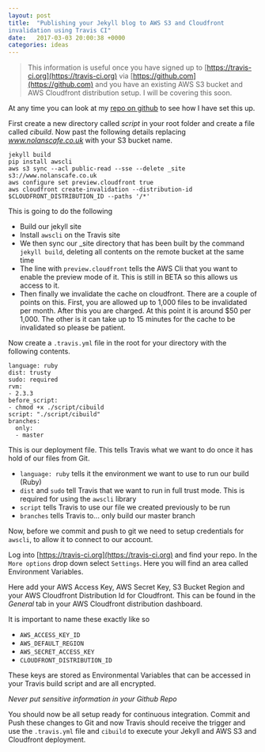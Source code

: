 ```yaml
---
layout: post
title:  "Publishing your Jekyll blog to AWS S3 and Cloudfront
invalidation using Travis CI"
date:   2017-03-03 20:00:38 +0000
categories: ideas
---
```


> This information is useful once you have signed up to
 [https://travis-ci.org](https://travis-ci.org) via
 [https://github.com](https://github.com) and you have an existing
 AWS S3 bucket and AWS Cloudfront distribution setup. I will be covering
 this soon.

At any time you can look at my [repo on github](https://github.com/johnnolan/blog) to see how I have set this
up.

First create a new directory called *script* in your root folder and
create a file called *cibuild*. Now past the following details
 replacing *www.nolanscafe.co.uk* with your S3 bucket name.

```
jekyll build
pip install awscli
aws s3 sync --acl public-read --sse --delete _site s3://www.nolanscafe.co.uk
aws configure set preview.cloudfront true
aws cloudfront create-invalidation --distribution-id $CLOUDFRONT_DISTRIBUTION_ID --paths '/*'
```

This is going to do the following

* Build our jekyll site
* Install ```awscli``` on the Travis site
* We then sync our _site directory that has been built by the command
```jekyll build```, deleting all contents on the remote
bucket at the same time
* The line with ```preview.cloudfront``` tells the AWS Cli that you want
to enable the preview mode of it. This is still in BETA so this allows
us access to it.
* Then finally we invalidate the cache on cloudfront. There are a couple
of points on this. First, you are allowed up to 1,000 files to be
invalidated per month. After this you are charged. At this point it is
around $50 per 1,000. The other is it can take up to 15 minutes for the
cache to be invalidated so please be patient.

Now create a ```.travis.yml``` file in the root for your directory with the
following contents.

```
language: ruby
dist: trusty
sudo: required
rvm:
- 2.3.3
before_script:
- chmod +x ./script/cibuild
script: "./script/cibuild"
branches:
  only:
  - master
```

This is our deployment file. This tells Travis what we want to do once
it has hold of our files from Git.

* ```language: ruby``` tells it the environment we want to use to run our
build (Ruby)
* ```dist``` and ```sudo``` tell Travis that we want to run in full
trust mode. This is required for using the ```awscli``` library
* ```script``` tells Travis to use our file we created previously to be
run
* ```branches``` tells Travis to... only build our master
branch

Now, before we commit and push to git we need to setup credentials for
```awscli```, to allow it to connect to our account.

Log into [https://travis-ci.org](https://travis-ci.org) and find your
repo. In the ```More options``` drop down select
```Settings```. Here you will find an area called Environment Variables.

Here add your AWS Access Key, AWS Secret Key, S3 Bucket Region
 and your AWS Cloudfront Distribution Id for Cloudfront. This can be
 found in the *General* tab in your AWS Cloudfront distribution
 dashboard.

It is important to name these exactly like so

* ```AWS_ACCESS_KEY_ID```
* ```AWS_DEFAULT_REGION```
* ```AWS_SECRET_ACCESS_KEY```
* ```CLOUDFRONT_DISTRIBUTION_ID```

These keys are stored as Environmental Variables that can be accessed in
your Travis build script and are all encrypted.

*Never put sensitive information in your Github Repo*

You should now be all setup ready for continuous integration. Commit and
Push these changes to Git and now Travis should receive the trigger
and use the ```.travis.yml``` file and ```cibuild``` to execute your
Jekyll and AWS S3 and Cloudfront deployment.

